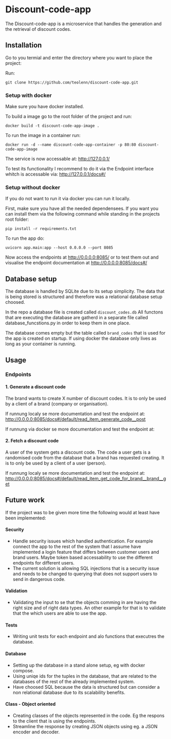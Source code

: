# Discount-code-app

The Discount-code-app is a microservice that handles the generation and the retrieval of discount codes.

## Installation

Go to you termial and enter the directory where you want to place the project:

Run:
```
git clone https://github.com/teolenn/discount-code-app.git
```


### Setup with docker

Make sure you have docker installed.

To build a image go to the root folder of the project and run: 
```
docker build -t discount-code-app-image .                            
```

To run the image in a container run:
```
docker run -d --name discount-code-app-container -p 80:80 discount-code-app-image    
```

The service is now accessable at:
http://127.0.0.1/

To test its functionality I recommend to do it via the Endpoint interface whitch is accessable via:
http://127.0.0.1/docs#/


### Setup without docker

If you do not want to run it via docker you can run it locally.

First, make sure you have all the needed dependensees. If you want you can install them via the following command while standing in the projects root folder:
```
pip install -r requirements.txt
```

To run the app do:
```
uvicorn app.main:app --host 0.0.0.0 --port 8085
```

Now access the endpoints at http://0.0.0.0:8085/ or to test them out and visualise the endpoint documentation at http://0.0.0.0:8085/docs#/

## Database setup
The database is handled by SQLite due to its setup simplicity. The data that is being stored is structured and therefore was a relational database setup choosed.

In the repo a database file is created called `discount_codes.db`
All functons that are executing the database are gatherd in a separate file called database_funcstions.py in order to keep them in one place.

The database comes empty but the table called `brand_codes` that is used for the app is created on startup. If using docker the database only lives as long as your container is running.

## Usage

### Endpoints

#### 1. Generate a discount code

The brand wants to create X number of discount codes.
It is to only be used by a client of a brand (company or organisation).

If runnung localy se more documentation and test the endpoint at:</br>
http://0.0.0.0:8085/docs#/default/read_item_generate_code__post

If runnung via docker se more documentation and test the endpoint at:</br>

#### 2. Fetch a discount code

A user of the system gets a discount code. The code a user gets is a randomised code from the database that a brand has requested creating.
It is to only be used by a client of a user (person).

If runnung localy se more documentation and test the endpoint at:</br>
http://0.0.0.0:8085/docs#/default/read_item_get_code_for_brand__brand__get



## Future work
If the project was to be given more time the following would at least have been implemented:

#### Security
- Handle security issues which handled authentication. For example connect the app to the rest of the system that I assume have implemented a login feature that differs between customer users and brand users. Maybe token based accessability to use the different endpoints for different users.
- The current solution is allowing SQL injections that is a security issue and needs to be changed to querying that does not support users to send in dangerous code.

#### Validation
- Validating the input to se that the objects comming in are having the right size and of right data types. An other example for that is to validate that the which users are able to use the app. 

#### Tests
- Writing unit tests for each endpoint and alo functions that executres the database. 

#### Database
- Setting up the database in a stand alone setup, eg with docker compose. 
- Using uniqe ids for the tuples in the database, that are related to the databases of the rest of the already implemented system.
- Have choosed SQL because the data is structured but can consider a non relational database due to its scalability benefits.

#### Class - Object oriented
- Creating classes of the objects represented in the code. Eg the respons to the client that is using the endpoints.
- Streamline the response by creating JSON objects using eg. a JSON encoder and decoder. 




